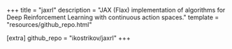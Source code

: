 +++
title = "jaxrl"
description = "JAX (Flax) implementation of algorithms for Deep Reinforcement Learning with continuous action spaces."
template = "resources/github_repo.html"

[extra]
github_repo = "ikostrikov/jaxrl"
+++